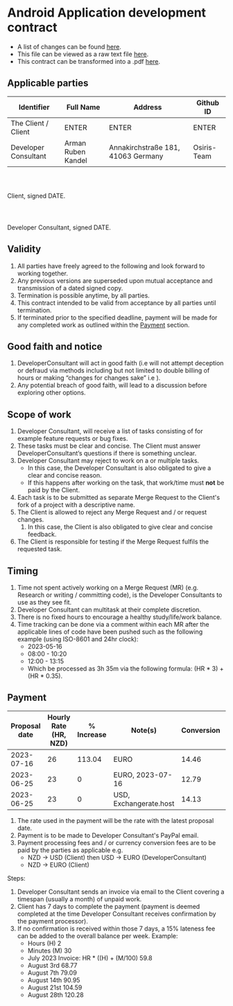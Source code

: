 # Android Application development contract
- A list of changes can be found [here](TODO).
- This file can be viewed as a raw text file [here](TODO).
- This contract can be transformed into a .pdf [here](https://md2pdf.netlify.app/).

## Applicable parties
| Identifier  | Full Name | Address | Github ID |
| ----------- | ----------- |----------- | ----------- |
| The Client / Client | ENTER | ENTER | ENTER |
| Developer Consultant | Arman Ruben Kandel | Annakirchstraße 181, 41063 Germany | Osiris-Team |

```



```
Client, signed DATE.

```



```
Developer Consultant, signed DATE.

## Validity
1. All parties have freely agreed to the following and look forward to working together.
1. Any previous versions are superseded upon mutual acceptance and transmission of a dated signed copy.
1. Termination is possible anytime, by all parties.
1. This contract intended to be valid from acceptance by all parties until termination.
1. If terminated prior to the specified deadline, payment will be made for any completed work
as outlined within the [Payment](#Payment) section.

## Good faith and notice
1. DeveloperConsultant will act in good faith (i.e will not attempt deception or defraud
via methods including but not limited to double billing of hours or making “changes for changes sake” i.e ).
1. Any potential breach of good faith, will lead to a discussion before
exploring other options.

## Scope of work
1. Developer Consultant, will receive a list of tasks consisting of for example feature requests or bug fixes.
1. These tasks must be clear and concise. The Client must answer DeveloperConsultant’s questions if there is something unclear.
1. Developer Consultant may reject to work on a or multiple tasks.
    - In this case, the Developer Consultant is also obligated to give a clear and concise reason.
    - If this happens after working on the task, that work/time must **not** be paid by the Client.  
1. Each task is to be submitted as separate Merge Request to the Client's fork of a project with a descriptive name.
1. The Client is allowed to reject any Merge Request and / or request changes.
    1. In this case, the Client is also obligated to give clear and concise feedback.
1. The Client is responsible for testing if the Merge Request fulfils the requested task.

## Timing
1. Time not spent actively working on a Merge Request (MR)
(e.g. Research or writing / committing code), is the Developer Consultants to use as they see fit.
1. Developer Consultant can multitask at their complete discretion.
1. There is no fixed hours to encourage a healthy study/life/work balance.
1. Time tracking can be done via a comment within each MR after the applicable lines of code
have been pushed such as the following example (using ISO-8601 and 24hr clock):
    - 2023-05-16
    - 08:00 - 10:20
    - 12:00 - 13:15
    - Which be processed as 3h 35m via the following formula: (HR * 3) + (HR * 0.35).


## Payment
| Proposal date | Hourly Rate (HR, NZD)	| % Increase | Note(s) | Conversion | Exchange rate |
| ------------- | --------------------- | ---------- | ------- | ---------- | ------------- |
| 2023-07-16    | 26                    | 113.04     | EURO	   | 14.46      | 0.5561        |
| 2023-06-25    | 23                    | 0          | EURO, 2023-07-16 | 12.79 |           |
| 2023-06-25    | 23                    | 0          | USD, Exchangerate.host| 14.13 | N/A  |

1. The rate used in the payment will be the rate with the latest proposal date.
1. Payment is to be made to Developer Consultant's PayPal email.
1. Payment processing fees and / or currency conversion fees are to be paid by the parties as applicable e.g.
    - NZD -> USD (Client) then USD -> EURO (DeveloperConsultant)
    - NZD -> EURO (Client)

Steps:
1. Developer Consultant sends an invoice via email to the Client covering a timespan (usually a month) of unpaid work.
1. Client has 7 days to complete the payment (payment is deemed completed at the time
Developer Consultant receives confirmation by the payment processor).
1. If no confirmation is received within those 7 days,
a 15% lateness fee can be added to the overall balance per week. Example:
    - Hours (H)	2
    - Minutes (M)	30
    - July 2023 Invoice: HR * ((H) + (M/100)	59.8
    - August 3rd	68.77
    - August 7th	79.09
    - August 14th	90.95
    - August 21st	104.59
    - August 28th	120.28



